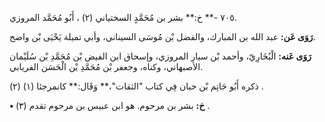 ٧٠٥ -** خ:** بشر بن مُحَمَّدٍ السختياني (٢) ، أَبُو مُحَمَّد المروزي.

**رَوَى عَن:** عبد الله بن المبارك، والفضل بْن مُوسَى السيناني، وأبي تميلة يَحْيَى بْن واضح.

**رَوَى عَنه:** الْبُخَارِيّ، وأحمد بْن سيار المروزي، وإسحاق ابن الفيض بْن مُحَمَّدِ بْن سُلَيْمان الأصبهاني، وكناه، وجعفر بْن مُحَمَّدِ بْن الْحَسَن الفريابي.

ذكره أَبُو حَاتِم بْن حبان فِي كتاب "الثقات"،** وَقَال:** كانمرجئا (١) (٢) .

**• خ:** بشر بن مرحوم. هو ابن عبيس بن مرحوم تقدم (٣) .